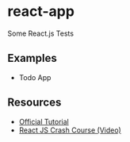 # react-app
Some React.js Tests

## Examples
* Todo App

## Resources
* [Official Tutorial](https://reactjs.org/tutorial/tutorial.html)
* [React JS Crash Course (Video)](https://www.youtube.com/watch?v=A71aqufiNtQ&t=872s)
